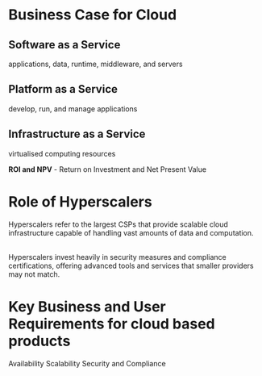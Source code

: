 # Business Case for Cloud
## Software as a Service
applications, data, runtime, middleware, and servers
## Platform as a Service
develop, run, and manage applications
## Infrastructure as a Service
virtualised computing resources 

**ROI and NPV** - Return on Investment and Net Present Value

# Role of Hyperscalers
Hyperscalers refer to the largest CSPs that provide scalable cloud infrastructure capable of handling vast amounts of data and computation. <br/><br/>

Hyperscalers invest heavily in security measures and compliance certifications, offering advanced tools and services that smaller providers may not match.<br/>
# Key Business and User Requirements for cloud based products
Availability
Scalability
Security and Compliance

